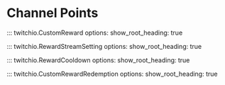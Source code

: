 # Channel Points

::: twitchio.CustomReward
    options:
      show_root_heading: true
  
::: twitchio.RewardStreamSetting
    options:
      show_root_heading: true

::: twitchio.RewardCooldown
    options:
      show_root_heading: true

::: twitchio.CustomRewardRedemption
    options:
      show_root_heading: true